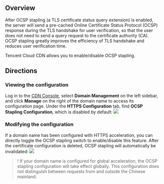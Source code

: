 
## Overview
After OCSP stapling (a TLS certificate status query extension) is enabled, the server will send a pre-cached Online Certificate Status Protocol (OCSP) response during the TLS handshake for user verification, so that the user does not need to send a query request to the certificate authority (CA). OCSP stapling greatly improves the efficiency of TLS handshake and reduces user verification time.

Tencent Cloud CDN allows you to enable/disable OCSP stapling.


## Directions
### Viewing the configuration
Log in to the [CDN Console](https://console.cloud.tencent.com/cdn), select **Domain Management** on the left sidebar, and click **Manage** on the right of the domain name to access its configuration page. Under the **HTTPS Configuration** tab, find **OCSP Stapling Configuration**, which is disabled by default:
![](https://main.qcloudimg.com/raw/a0f84d254848ea7c28a0642b3ab1866a.png)

### Modifying the configuration
If a domain name has been configured with HTTPS acceleration, you can directly toggle the OCSP stapling switch to enable/disable this feature. After the certificate configuration is deleted, OCSP stapling will automatically be invalidated:
![](https://main.qcloudimg.com/raw/af090e9a10a99f552c2a57378d0b46ff.png)

> ! If your domain name is configured for global acceleration, the OCSP stapling configuration will take effect globally. This configuration does not distinguish between requests from and outside the Chinese mainland.

